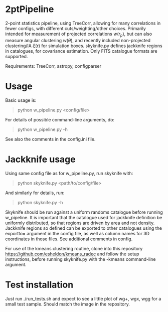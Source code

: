 # 2ptPipeline
2-point statistics pipeline, using TreeCorr, allowing for many correlations in fewer configs, with different cuts/weighting/other choices. Primarily intended for measurement of projected correlations $w(r_p)$, but can also measure angular clustering $w(\theta)$, and recently included non-projected clustering/IA $\xi(r)$ for simulation boxes. skyknife.py defines jackknife regions in catalogues, for covariance estimation. Only FITS catalogue formats are supported.

Requirements: TreeCorr, astropy, configparser

# Usage

Basic usage is:
> python w_pipeline.py <config/file> <command-line arguments>

For details of possible command-line arguments, do:
> python w_pipeline.py -h

See also the comments in the config.ini file.

# Jackknife usage

Using same config file as for w_pipeline.py, run skyknife with:
> python skyknife.py <path/to/config/file> <command-line arguments>

And similarly for details, run:
> python skyknife.py -h

Skyknife should be run against a uniform randoms catalogue before running w_pipeline. It is important that the catalogue used for jackknife definition be uniformly distributed, so that regions are driven by area and not density. Jackknife regions so defined can be exported to other catalogues using the exportto= argument in the config file, as well as column names for 3D coordinates in those files. See additional comments in config.

For use of the kmeans clustering routine, clone into this repository https://github.com/esheldon/kmeans_radec and follow the setup instructions, before running skyknife.py with the -kmeans command-line argument.

# Test installation

Just run ./run_tests.sh and expect to see a little plot of wg+, wgx, wgg for a small test sample. Should match the image in the repository.
